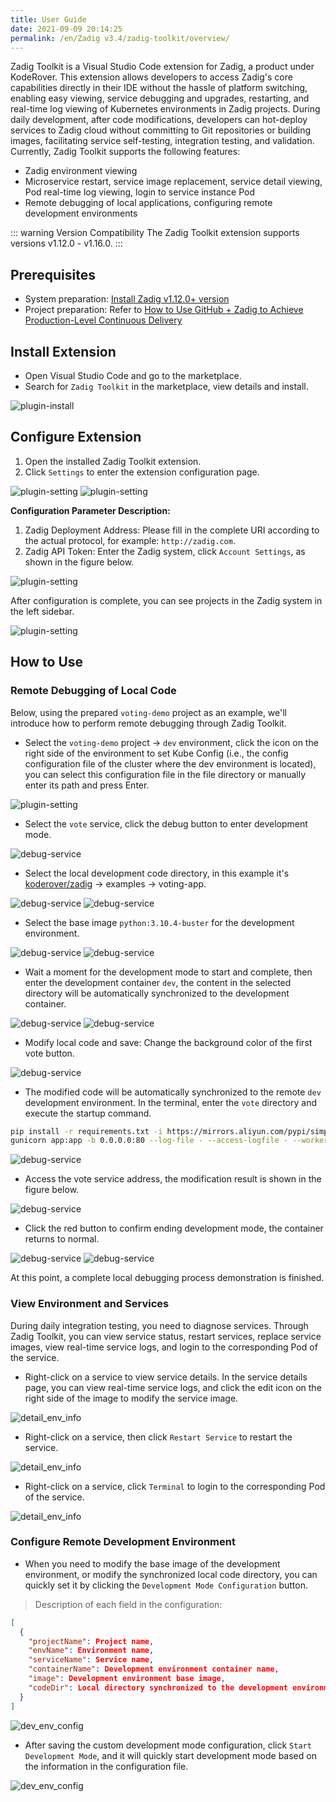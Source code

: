 ```yaml
---
title: User Guide
date: 2021-09-09 20:14:25
permalink: /en/Zadig v3.4/zadig-toolkit/overview/
---
```


Zadig Toolkit is a Visual Studio Code extension for Zadig, a product under KodeRover.
This extension allows developers to access Zadig's core capabilities directly in their IDE without the hassle of platform switching, enabling easy viewing, service debugging and upgrades, restarting, and real-time log viewing of Kubernetes environments in Zadig projects.
During daily development, after code modifications, developers can hot-deploy services to Zadig cloud without committing to Git repositories or building images, facilitating service self-testing, integration testing, and validation.
Currently, Zadig Toolkit supports the following features:
- Zadig environment viewing
- Microservice restart, service image replacement, service detail viewing, Pod real-time log viewing, login to service instance Pod
- Remote debugging of local applications, configuring remote development environments

::: warning Version Compatibility
The Zadig Toolkit extension supports versions v1.12.0 - v1.16.0.
:::

## Prerequisites
- System preparation: [Install Zadig v1.12.0+ version](/en/Zadig%20v3.4/install/helm-deploy/)
- Project preparation: Refer to [How to Use GitHub + Zadig to Achieve Production-Level Continuous Delivery](https://www.koderover.com/tutorials-detail/codelabs/GitHub/index.html?index=..%2F..index#2)

## Install Extension
- Open Visual Studio Code and go to the marketplace.
- Search for `Zadig Toolkit` in the marketplace, view details and install.

![plugin-install](../../../_images/plugin_install.png)

## Configure Extension
1. Open the installed Zadig Toolkit extension.
2. Click `Settings` to enter the extension configuration page.

![plugin-setting](../../../_images/plugin_setting_1.png)
![plugin-setting](../../../_images/plugin_setting_2.png)

**Configuration Parameter Description:**
1. Zadig Deployment Address: Please fill in the complete URI according to the actual protocol, for example: `http://zadig.com`.
2. Zadig API Token: Enter the Zadig system, click `Account Settings`, as shown in the figure below.

![plugin-setting](../../../_images/plugin_setting_3.png)

After configuration is complete, you can see projects in the Zadig system in the left sidebar.

![plugin-setting](../../../_images/plugin_setting_4.png)

## How to Use
### Remote Debugging of Local Code

Below, using the prepared `voting-demo` project as an example, we'll introduce how to perform remote debugging through Zadig Toolkit.

- Select the `voting-demo` project -> `dev` environment, click the icon on the right side of the environment to set Kube Config (i.e., the config configuration file of the cluster where the dev environment is located), you can select this configuration file in the file directory or manually enter its path and press Enter.

![plugin-setting](../../../_images/kube_config_set.png)

- Select the `vote` service, click the debug button to enter development mode.

![debug-service](../../../_images/debug_service_vote_1.png)

- Select the local development code directory, in this example it's [koderover/zadig](https://github.com/koderover/zadig) -> examples -> voting-app.

![debug-service](../../../_images/debug_service_vote_2.png)
![debug-service](../../../_images/debug_service_vote_3.png)

- Select the base image `python:3.10.4-buster` for the development environment.

![debug-service](../../../_images/debug_service_vote_4.png)
![debug-service](../../../_images/debug_service_vote_5.png)

- Wait a moment for the development mode to start and complete, then enter the development container `dev`, the content in the selected directory will be automatically synchronized to the development container.

![debug-service](../../../_images/debug_service_vote_6.png)
![debug-service](../../../_images/debug_service_vote_7.png)

- Modify local code and save: Change the background color of the first vote button.

![debug-service](../../../_images/debug_service_vote_8.png)

- The modified code will be automatically synchronized to the remote `dev` development environment. In the terminal, enter the `vote` directory and execute the startup command.

```bash
pip install -r requirements.txt -i https://mirrors.aliyun.com/pypi/simple/
gunicorn app:app -b 0.0.0.0:80 --log-file - --access-logfile - --workers 4 --keep-alive 0
```

![debug-service](../../../_images/debug_service_vote_9.png)

- Access the vote service address, the modification result is shown in the figure below.

![debug-service](../../../_images/debug_service_vote_10.png)

- Click the red button to confirm ending development mode, the container returns to normal.

![debug-service](../../../_images/debug_service_vote_11.png)
![debug-service](../../../_images/debug_service_vote_12.png)

At this point, a complete local debugging process demonstration is finished.

### View Environment and Services

During daily integration testing, you need to diagnose services. Through Zadig Toolkit, you can view service status, restart services, replace service images, view real-time service logs, and login to the corresponding Pod of the service.

- Right-click on a service to view service details. In the service details page, you can view real-time service logs, and click the edit icon on the right side of the image to modify the service image.

![detail_env_info](../../../_images/detail_env_info_1.png)

- Right-click on a service, then click `Restart Service` to restart the service.

![detail_env_info](../../../_images/detail_env_info_2.png)

- Right-click on a service, click `Terminal` to login to the corresponding Pod of the service.

![detail_env_info](../../../_images/detail_env_info_3.png)

### Configure Remote Development Environment

- When you need to modify the base image of the development environment, or modify the synchronized local code directory, you can quickly set it by clicking the `Development Mode Configuration` button.

> Description of each field in the configuration:
``` json
[
  {
    "projectName": Project name,
    "envName": Environment name,
    "serviceName": Service name,
    "containerName": Development environment container name,
    "image": Development environment base image,
    "codeDir": Local directory synchronized to the development environment container
  }
]
```

![dev_env_config](../../../_images/dev_env_config_1.png)

- After saving the custom development mode configuration, click `Start Development Mode`, and it will quickly start development mode based on the information in the configuration file.

![dev_env_config](../../../_images/dev_env_config_2.png)
